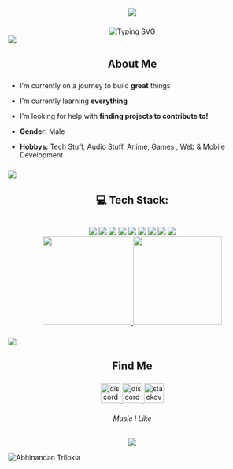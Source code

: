 <div align="center">
	<img src="https://media1.tenor.com/m/9VjIMDMJvogAAAAC/anime.gif">
</div>

###

<div align="center">
	<img src="https://readme-typing-svg.demolab.com?font=Fira+Code&size=27&pause=1000&color=7196E3&center=true&vCenter=true&random=false&width=435&lines=Hello%2C+I+am+Muhammad+Rizki" alt="Typing SVG" />
</div>
<img src="https://user-images.githubusercontent.com/73097560/115834477-dbab4500-a447-11eb-908a-139a6edaec5c.gif">
<h2 align="center">About Me</h2>

###

- I’m currently on a journey to build **great** things

- I’m currently learning **everything**

- I’m looking for help with **finding projects to contribute to!**

- <b>Gender:</b> Male

- <b>Hobbys:</b> Tech Stuff, Audio Stuff, Anime, Games , Web & Mobile Development

###

<img src="https://user-images.githubusercontent.com/73097560/115834477-dbab4500-a447-11eb-908a-139a6edaec5c.gif">

<h2 align="center">💻 Tech Stack:</h2>
<br>
<div align="center">
	<img src="https://img.shields.io/badge/PHP-777BB4?style=for-the-badge&logo=php&logoColor=white"/>
	<img src="https://img.shields.io/badge/html5%20-%23E34F26.svg?&style=for-the-badge&logo=html5&logoColor=white"/>
	<img src="https://img.shields.io/badge/css3%20-%231572B6.svg?&style=for-the-badge&logo=css3&logoColor=white"/>
	<img src="https://img.shields.io/badge/Dart-0175C2?style=for-the-badge&logo=dart&logoColor=white"/>
	<img src="https://img.shields.io/badge/Flutter-02569B?style=for-the-badge&logo=flutter&logoColor=white"/>
	<img src="https://img.shields.io/badge/MySQL-00000F?style=for-the-badge&logo=mysql&logoColor=white"/>
	<img src="https://img.shields.io/badge/Bootstrap-563D7C?style=for-the-badge&logo=bootstrap&logoColor=white"/>
	<img src="https://img.shields.io/badge/javascript%20-%23323330.svg?&style=for-the-badge&logo=javascript&logoColor=%23F7DF1E"/>
	<img src="https://img.shields.io/badge/git%20-%23F05033.svg?&style=for-the-badge&logo=git&logoColor=white"/> 
</div>
<div align="center">
<a href="https://github.com/MuhammadRizki003">
  <img height="180em" src="https://github-readme-stats-eight-theta.vercel.app/api?username=MuhammadRizki003&show_icons=true&theme=algolia&include_all_commits=true&count_private=true"/>
  <img height="180em" src="https://github-readme-stats-eight-theta.vercel.app/api/top-langs/?username=MuhammadRizki003&layout=compact&theme=algolia"/>
</a>
</div>

###

<img src="https://user-images.githubusercontent.com/73097560/115834477-dbab4500-a447-11eb-908a-139a6edaec5c.gif">

<h2 align="center">Find Me</h2>

###

<div align="center">
  <a href="https://www.facebook.com/Only.Rizki" target="_blank" rel="noopener noreferrer"> <img src="https://img.shields.io/badge/Facebook-1877F2?style=for-the-badge&logo=facebook&logoColor=white" height="40" alt="discord logo"/></a><a href="https://discord.com/users/565834977413955604" target="_blank" rel="noopener noreferrer"> <img src="https://img.shields.io/badge/Discord-7289DA?style=for-the-badge&logo=discord&logoColor=white" height="40" alt="discord logo"/></a><a href="https://www.instagram.com/only.rizki/" target="_blank" rel="noopener noreferrer"> <img src="https://img.shields.io/badge/Instagram-E4405F?style=for-the-badge&logo=instagram&logoColor=white" height="40" alt="stackoverflow logo"  /></a>
</div>

<h6 align="center">Music I Like</h6>

###

<div align="center">
<a href="https://spotify-github-profile.vercel.app/api/view?uid=315mnob6hvpdvipb3np5opkbwo4q&redirect=true"><img src="https://spotify-github-profile.vercel.app/api/view?uid=315mnob6hvpdvipb3np5opkbwo4q&cover_image=true&theme=default&show_offline=false&background_color=121212&interchange=false&bar_color=7196e3&bar_color_cover=false"></a>
</div>

</p>

![Abhinandan Trilokia](https://raw.githubusercontent.com/Trilokia/Trilokia/379277808c61ef204768a61bbc5d25bc7798ccf1/bottom_header.svg)
<br>
</p>



